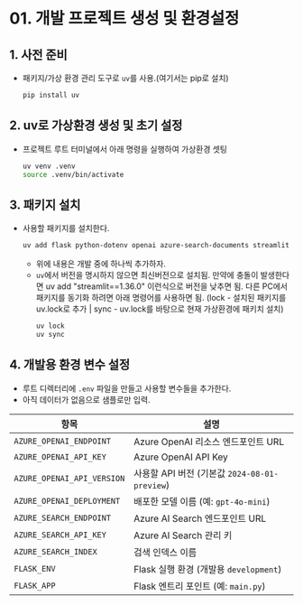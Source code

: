# 01. 개발 프로젝트 생성 및 환경설정

## 1. 사전 준비

- 패키지/가상 환경 관리 도구로 `uv`를 사용.(여기서는 pip로 설치)

  ```bash
  pip install uv
  ```

## 2. uv로 가상환경 생성 및 초기 설정

- 프로젝트 루트 터미널에서 아래 명령을 실행하여 가상환경 셋팅
  ```bash
  uv venv .venv
  source .venv/bin/activate
  ```

## 3. 패키지 설치

- 사용할 패키지를 설치한다.
  ```bash
  uv add flask python-dotenv openai azure-search-documents streamlit
  ```
  - 위에 내용은 개발 중에 하나씩 추가하자.
  - `uv`에서 버전을 명시하지 않으면 최신버전으로 설치됨. 만약에 충돌이 발생한다면 uv add "streamlit==1.36.0" 이런식으로 버전을 낮추면 됨. 
  다른 PC에서 패키지를 동기화 하려면 아래 명령어를 사용하면 됨.
  (lock - 설치된 패키지를 uv.lock로 추가 | sync - uv.lock를 바탕으로 현재 가상환경에 패키치 설치)
    ```bash
    uv lock
    uv sync 
    ```

## 4. 개발용 환경 변수 설정

- 루트 디렉터리에 `.env` 파일을 만들고 사용할 변수들을 추가한다. 
- 아직 데이터가 없음으로 샘플로만 입력.

| 항목 | 설명 |
| --- | --- |
| `AZURE_OPENAI_ENDPOINT` | Azure OpenAI 리소스 엔드포인트 URL |
| `AZURE_OPENAI_API_KEY` | Azure OpenAI API Key |
| `AZURE_OPENAI_API_VERSION` | 사용할 API 버전 (기본값 `2024-08-01-preview`) |
| `AZURE_OPENAI_DEPLOYMENT` | 배포한 모델 이름 (예: `gpt-4o-mini`) |
| `AZURE_SEARCH_ENDPOINT` | Azure AI Search 엔드포인트 URL |
| `AZURE_SEARCH_API_KEY` | Azure AI Search 관리 키 |
| `AZURE_SEARCH_INDEX` | 검색 인덱스 이름 |
| `FLASK_ENV` | Flask 실행 환경 (개발용 `development`) |
| `FLASK_APP` | Flask 엔트리 포인트 (예: `main.py`) |